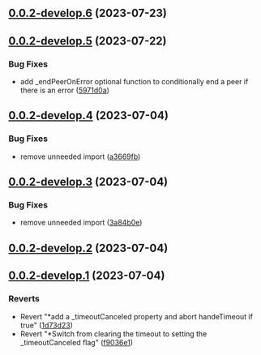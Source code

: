 ## [0.0.2-develop.6](https://git.lumeweb.com/LumeWeb/rpc-client/compare/v0.0.2-develop.5...v0.0.2-develop.6) (2023-07-23)

## [0.0.2-develop.5](https://git.lumeweb.com/LumeWeb/rpc-client/compare/v0.0.2-develop.4...v0.0.2-develop.5) (2023-07-22)


### Bug Fixes

* add _endPeerOnError optional function to conditionally end a peer if there is an error ([5971d0a](https://git.lumeweb.com/LumeWeb/rpc-client/commit/5971d0ace858eebd30afbf4b644457d42acc04dd))

## [0.0.2-develop.4](https://git.lumeweb.com/LumeWeb/rpc-client/compare/v0.0.2-develop.3...v0.0.2-develop.4) (2023-07-04)


### Bug Fixes

* remove unneeded import ([a3669fb](https://git.lumeweb.com/LumeWeb/rpc-client/commit/a3669fb403e89185a19cd599b3e9464d240e8455))

## [0.0.2-develop.3](https://git.lumeweb.com/LumeWeb/rpc-client/compare/v0.0.2-develop.2...v0.0.2-develop.3) (2023-07-04)


### Bug Fixes

* remove unneeded import ([3a84b0e](https://git.lumeweb.com/LumeWeb/rpc-client/commit/3a84b0e1cb52f3732ddf06a089f9864735e1be34))

## [0.0.2-develop.2](https://git.lumeweb.com/LumeWeb/rpc-client/compare/v0.0.2-develop.1...v0.0.2-develop.2) (2023-07-04)

## [0.0.2-develop.1](https://git.lumeweb.com/LumeWeb/rpc-client/compare/v0.0.1...v0.0.2-develop.1) (2023-07-04)


### Reverts

* Revert "*add a _timeoutCanceled property and abort handeTimeout if true" ([1d73d23](https://git.lumeweb.com/LumeWeb/rpc-client/commit/1d73d2370057c6efca45a00f1676722ccd3ac3ab))
* Revert "*Switch from clearing the timeout to setting the _timeoutCanceled flag" ([f9036e1](https://git.lumeweb.com/LumeWeb/rpc-client/commit/f9036e1c73572e38e27fdf748cc164c4f2ca32e1))
